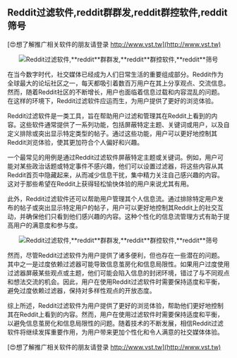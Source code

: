 ## **Reddit过滤软件,**reddit**群群发,**reddit**群控软件,**reddit**筛号**

[😍想了解推广相关软件的朋友请登录 http://www.vst.tw](http://www.vst.tw)

 <center><img src="https://vst.tw/MP4/tuiguang/png/3.png" alt="Reddit过滤软件,**reddit**群群发,**reddit**群控软件,**reddit**筛号"></center>

在当今数字时代，社交媒体已经成为人们日常生活的重要组成部分。Reddit作为全球最大的论坛社区之一，每天都吸引着数百万用户在其上分享观点、交流信息。然而，随着Reddit社区的不断增长，用户也面临着信息过载和内容混乱的问题。在这样的环境下，Reddit过滤软件应运而生，为用户提供了更好的浏览体验。

Reddit过滤软件是一类工具，旨在帮助用户过滤和管理其在Reddit上看到的内容。这些软件通常提供了一系列功能，包括屏蔽特定主题、关键词或用户，以及自定义排除或突出显示特定类型的帖子。通过这些功能，用户可以更好地控制其Reddit浏览体验，使其更加符合个人偏好和兴趣。

一个最常见的用例是通过Reddit过滤软件屏蔽特定主题或关键词。例如，用户可能对某些政治话题或特定事件不感兴趣，他们可以设置过滤器，将这些内容从其Reddit首页中隐藏起来，从而减少信息干扰，集中精力关注自己感兴趣的内容。这对于那些希望在Reddit上获得轻松愉快体验的用户来说尤其有用。

此外，Reddit过滤软件还可以帮助用户管理其个人信息流。通过排除特定用户发布的帖子或突出显示特定用户的帖子，用户可以更好地控制其Reddit上的社交互动，并确保他们只看到他们感兴趣的内容。这种个性化的信息流管理方式有助于提高用户的满意度和参与度。

 <center><img src="https://vst.tw/MP4/tuiguang/png/3.png" alt="Reddit过滤软件,**reddit**群群发,**reddit**群控软件,**reddit**筛号"></center>

然而，尽管Reddit过滤软件为用户提供了诸多便利，但也存在一些潜在的问题。其中之一是过度依赖过滤器可能导致信息茧房化和信息局限性。如果用户过度使用过滤器屏蔽某些观点或主题，他们可能会陷入信息的封闭环境，错过了与不同观点和想法交流的机会。因此，用户在使用Reddit过滤软件时需要保持适度和平衡，避免过度依赖过滤器，保持对多样性观点的开放态度。

综上所述，Reddit过滤软件为用户提供了更好的浏览体验，帮助他们更好地控制其在Reddit上看到的内容。然而，用户在使用过滤软件时需要保持适度和平衡，以避免信息茧房化和信息局限性的问题。随着技术的不断发展，相信Reddit过滤软件将继续发挥重要作用，为用户带来更加个性化和令人满意的社交媒体体验。

[😍想了解推广相关软件的朋友请登录 http://www.vst.tw](http://www.vst.tw)




